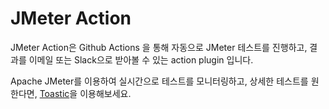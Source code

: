 # JMeter Action

JMeter Action은 Github Actions 을 통해 자동으로 JMeter 테스트를 진행하고, 결과를 이메일 또는 Slack으로 받아볼 수 있는 action plugin 입니다. 

Apache JMeter를 이용하여 실시간으로 테스트를 모니터링하고, 상세한 테스트를 원한다면, [Toastic](https://toastic.io)을 이용해보세요. 


